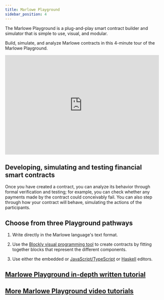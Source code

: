 ```yaml
---
title: Marlowe Playground
sidebar_position: 4
---
```


The Marlowe Playground is a plug-and-play smart contract builder and simulator that is simple to use, visual, and modular. 

Build, simulate, and analyze Marlowe contracts in this 4-minute tour of the Marlowe Playground.
<iframe width="100%" height="325" src="https://www.youtube.com/embed/axP-jYQ_6lo" frameborder="0" allow="accelerometer; autoplay; clipboard-write; encrypted-media; gyroscope; picture-in-picture fullscreen"></iframe>

## Developing, simulating and testing financial smart contracts

Once you have created a contract, you can analyze its behavior through formal verification and testing; for example, you can check whether any payments made by the contract could conceivably fail. You can also step through how your contract will behave, simulating the actions of the participants.

## Choose from three Playground pathways

1. Write directly in the Marlowe language's text format.

2. Use the [Blockly visual programming tool](../getting-started/writing-marlowe-with-blockly.md) to create contracts by fitting together blocks that represent the different components. 

3. Use either the embedded or [JavaScript/TypeScript](../getting-started/using-the-javascript-editor.md) or [Haskell](../getting-started/using-the-haskell-editor.md) editors. 

## [Marlowe Playground in-depth written tutorial](../tutorials/playground-overview.md)

## [More Marlowe Playground video tutorials](tutorials/video-tutorials-index.md#marlowe-playground-tutorials)
